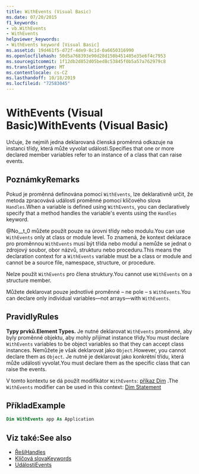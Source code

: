 ```yaml
---
title: WithEvents (Visual Basic)
ms.date: 07/20/2015
f1_keywords:
- vb.WithEvents
- WithEvents
helpviewer_keywords:
- WithEvents keyword [Visual Basic]
ms.assetid: 19d461f5-d72f-4de9-8c1d-0a6650316990
ms.openlocfilehash: 50d5a768393e90d28d150b451405e35e6f4c7953
ms.sourcegitcommit: 1f12db2d852d05bed8c53845f0b5a57a762979c8
ms.translationtype: MT
ms.contentlocale: cs-CZ
ms.lasthandoff: 10/18/2019
ms.locfileid: "72583045"
---
```

# <a name="withevents-visual-basic"></a><span data-ttu-id="b0954-102">WithEvents (Visual Basic)</span><span class="sxs-lookup"><span data-stu-id="b0954-102">WithEvents (Visual Basic)</span></span>
<span data-ttu-id="b0954-103">Určuje, že nejmíň jedna deklarovaná členská proměnná odkazuje na instanci třídy, která může vyvolat události.</span><span class="sxs-lookup"><span data-stu-id="b0954-103">Specifies that one or more declared member variables refer to an instance of a class that can raise events.</span></span>

## <a name="remarks"></a><span data-ttu-id="b0954-104">Poznámky</span><span class="sxs-lookup"><span data-stu-id="b0954-104">Remarks</span></span>

<span data-ttu-id="b0954-105">Pokud je proměnná definována pomocí `WithEvents`, lze deklarativně určit, že metoda zpracovává události proměnné pomocí klíčového slova `Handles`.</span><span class="sxs-lookup"><span data-stu-id="b0954-105">When a variable is defined using `WithEvents`, you can declaratively specify that a method handles the variable's events using the `Handles` keyword.</span></span>

<span data-ttu-id="b0954-106">@No__t_0 můžete použít pouze na úrovni třídy nebo modulu.</span><span class="sxs-lookup"><span data-stu-id="b0954-106">You can use `WithEvents` only at class or module level.</span></span> <span data-ttu-id="b0954-107">To znamená, že kontext deklarace pro proměnnou `WithEvents` musí být třída nebo modul a nemůže se jednat o zdrojový soubor, obor názvů, strukturu nebo proceduru.</span><span class="sxs-lookup"><span data-stu-id="b0954-107">This means the declaration context for a `WithEvents` variable must be a class or module and cannot be a source file, namespace, structure, or procedure.</span></span>

<span data-ttu-id="b0954-108">Nelze použít `WithEvents` pro člena struktury.</span><span class="sxs-lookup"><span data-stu-id="b0954-108">You cannot use `WithEvents` on a structure member.</span></span>

<span data-ttu-id="b0954-109">Můžete deklarovat pouze jednotlivé proměnné – ne pole – s `WithEvents`.</span><span class="sxs-lookup"><span data-stu-id="b0954-109">You can declare only individual variables—not arrays—with `WithEvents`.</span></span>

## <a name="rules"></a><span data-ttu-id="b0954-110">Pravidly</span><span class="sxs-lookup"><span data-stu-id="b0954-110">Rules</span></span>

<span data-ttu-id="b0954-111">**Typy prvků.**</span><span class="sxs-lookup"><span data-stu-id="b0954-111">**Element Types.**</span></span> <span data-ttu-id="b0954-112">Je nutné deklarovat `WithEvents` proměnné, aby byly proměnné objektu, aby mohly přijímat instance třídy.</span><span class="sxs-lookup"><span data-stu-id="b0954-112">You must declare `WithEvents` variables to be object variables so that they can accept class instances.</span></span> <span data-ttu-id="b0954-113">Nemůžete je však deklarovat jako `Object`.</span><span class="sxs-lookup"><span data-stu-id="b0954-113">However, you cannot declare them as `Object`.</span></span> <span data-ttu-id="b0954-114">Je nutné je deklarovat jako konkrétní třídu, která může události vyvolat.</span><span class="sxs-lookup"><span data-stu-id="b0954-114">You must declare them as the specific class that can raise the events.</span></span>

<span data-ttu-id="b0954-115">V tomto kontextu se dá použít modifikátor `WithEvents`: [příkaz Dim](../../../visual-basic/language-reference/statements/dim-statement.md) .</span><span class="sxs-lookup"><span data-stu-id="b0954-115">The `WithEvents` modifier can be used in this context: [Dim Statement](../../../visual-basic/language-reference/statements/dim-statement.md)</span></span>

## <a name="example"></a><span data-ttu-id="b0954-116">Příklad</span><span class="sxs-lookup"><span data-stu-id="b0954-116">Example</span></span>

```vb
Dim WithEvents app As Application
```

## <a name="see-also"></a><span data-ttu-id="b0954-117">Viz také:</span><span class="sxs-lookup"><span data-stu-id="b0954-117">See also</span></span>

- [<span data-ttu-id="b0954-118">Řeší</span><span class="sxs-lookup"><span data-stu-id="b0954-118">Handles</span></span>](../../../visual-basic/language-reference/statements/handles-clause.md)
- [<span data-ttu-id="b0954-119">Klíčová slova</span><span class="sxs-lookup"><span data-stu-id="b0954-119">Keywords</span></span>](../../../visual-basic/language-reference/keywords/index.md)
- [<span data-ttu-id="b0954-120">Události</span><span class="sxs-lookup"><span data-stu-id="b0954-120">Events</span></span>](../../../visual-basic/programming-guide/language-features/events/index.md)
